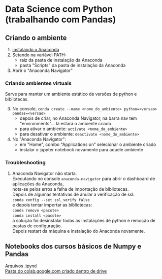 # Data Science com Python (trabalhando com Pandas)  
  
## Criando o ambiente
  
1. [instalando o Anaconda](https://www.anaconda.com/products/individual)  
2. Setando na variável PATH:
    - raiz da pasta de instalação da Anaconda
    - pasta "Scripts" da pasta de instalação da Anaconda
3. Abrir o "Anaconda Navigator"
  
### Criando ambientes virtuais
Serve para manter um ambiente estático de versões de python e bibliotecas.  
  
3. No console, `conda create --name <nome_do_ambiente> python=<versao> pandas=<versao>`
    - depois de criar, no Anaconda Navigator, na barra nav tem "environments"... lá estará o ambiente criado
    - para ativar o ambiente: `activate <nome_do_ambiente>`
    - para desativar o ambiente: `deactivate <nome_do_ambiente>`
4. No "Anaconda Navigator":
    - em "Home", combo "Applications on" selecionar o ambiente criado
    - instalar o jupyter notebook novamente para aquele ambiente
  
### Troubleshooting
  
1. Anaconda Navigator não starta.  
Executando no console `anaconda-navigator` para abrir o dashboard de aplicações da Anaconda,  
nota-se pelos erros a falha de importação de bibliotecas.  
Depois de algumas tentativas de anular a verificação de ssl:  
`conda config --set ssl_verify false`  
e depois tentar importar as bibliotecas:  
`conda remove <pacote>`  
`conda install <pacote>`  
a solução foi desinstalar todas as instalações de python e remoção de pastas de configuração.  
Depois restart da máquina e instalação do Anaconda novamente.
  
## Notebooks dos cursos básicos de Numpy e Pandas
  
Arquivos .ipynd  
[Pasta do colab.google.com criado dentro de drive](https://drive.google.com/drive/u/0/folders/1EWpNZwrSbkubb4vSznZO-Odt1ASxe4_x)
